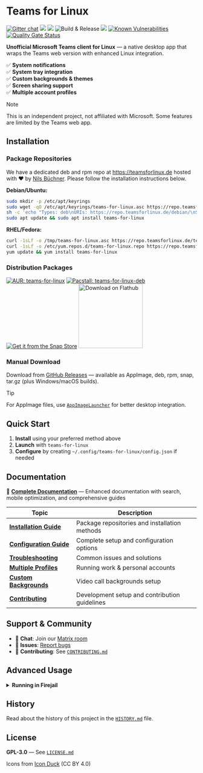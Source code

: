 # Teams for Linux

[![Gitter chat](https://badges.gitter.im/ismaelmartinez/teams-for-linux.png)](https://gitter.im/teams-for-linux/community "Gitter chat")
![](https://img.shields.io/github/release/IsmaelMartinez/teams-for-linux.svg?style=flat)
![](https://img.shields.io/github/downloads/IsmaelMartinez/teams-for-linux/total.svg?style=flat)
![Build & Release](https://github.com/IsmaelMartinez/teams-for-linux/workflows/Build%20&%20Release/badge.svg)
![](https://img.shields.io/librariesio/github/IsmaelMartinez/teams-for-linux)
[![Known Vulnerabilities](https://snyk.io//test/github/IsmaelMartinez/teams-for-linux/badge.svg?targetFile=package.json)](https://snyk.io//test/github/IsmaelMartinez/teams-for-linux?targetFile=package.json)
[![Quality Gate Status](https://sonarcloud.io/api/project_badges/measure?project=IsmaelMartinez_teams-for-linux&metric=alert_status)](https://sonarcloud.io/summary/new_code?id=IsmaelMartinez_teams-for-linux)

**Unofficial Microsoft Teams client for Linux** — a native desktop app that wraps the Teams web version with enhanced Linux integration.

✅ **System notifications**  
✅ **System tray integration**  
✅ **Custom backgrounds & themes**  
✅ **Screen sharing support**  
✅ **Multiple account profiles**  

> [!NOTE]  
> This is an independent project, not affiliated with Microsoft. Some features are limited by the Teams web app.

## Installation

### Package Repositories

We have a dedicated deb and rpm repo at https://teamsforlinux.de hosted with :heart: by [Nils Büchner](https://github.com/nbuechner). Please follow the installation instructions below.

**Debian/Ubuntu:**
```bash
sudo mkdir -p /etc/apt/keyrings
sudo wget -qO /etc/apt/keyrings/teams-for-linux.asc https://repo.teamsforlinux.de/teams-for-linux.asc
sh -c 'echo "Types: deb\nURIs: https://repo.teamsforlinux.de/debian/\nSuites: stable\nComponents: main\nSigned-By: /etc/apt/keyrings/teams-for-linux.asc\nArchitectures: amd64" | sudo tee /etc/apt/sources.list.d/teams-for-linux-packages.sources'
sudo apt update && sudo apt install teams-for-linux
```

**RHEL/Fedora:**
```bash
curl -1sLf -o /tmp/teams-for-linux.asc https://repo.teamsforlinux.de/teams-for-linux.asc; rpm --import /tmp/teams-for-linux.asc
curl -1sLf -o /etc/yum.repos.d/teams-for-linux.repo https://repo.teamsforlinux.de/rpm/teams-for-linux.repo
yum update && yum install teams-for-linux
```

### Distribution Packages

[![AUR: teams-for-linux](https://img.shields.io/badge/AUR-teams--for--linux-blue.svg)](https://aur.archlinux.org/packages/teams-for-linux)
[![Pacstall: teams-for-linux-deb](https://img.shields.io/badge/Pacstall-teams--for--linux--deb-00958C)](https://github.com/pacstall/pacstall-programs/tree/master/packages/teams-for-linux-deb)  
[![Get it from the Snap Store](https://snapcraft.io/static/images/badges/en/snap-store-black.svg)](https://snapcraft.io/teams-for-linux)
<a href='https://flathub.org/apps/details/com.github.IsmaelMartinez.teams_for_linux'><img width='170' alt='Download on Flathub' src='https://flathub.org/assets/badges/flathub-badge-en.png'/></a>

### Manual Download

Download from [GitHub Releases](https://github.com/IsmaelMartinez/teams-for-linux/releases) — available as AppImage, deb, rpm, snap, tar.gz (plus Windows/macOS builds).

> [!TIP]
> For AppImage files, use [`AppImageLauncher`](https://github.com/TheAssassin/AppImageLauncher) for better desktop integration.

## Quick Start

1. **Install** using your preferred method above
2. **Launch** with `teams-for-linux` 
3. **Configure** by creating `~/.config/teams-for-linux/config.json` if needed

## Documentation

📖 **[Complete Documentation](https://ismaelmartinez.github.io/teams-for-linux/)** — Enhanced documentation with search, mobile optimization, and comprehensive guides

| Topic | Description |
|-------|-------------|
| **[Installation Guide](https://ismaelmartinez.github.io/teams-for-linux/installation)** | Package repositories and installation methods |
| **[Configuration Guide](https://ismaelmartinez.github.io/teams-for-linux/configuration)** | Complete setup and configuration options |
| **[Troubleshooting](https://ismaelmartinez.github.io/teams-for-linux/troubleshooting)** | Common issues and solutions |
| **[Multiple Profiles](https://ismaelmartinez.github.io/teams-for-linux/multiple-instances)** | Running work & personal accounts |
| **[Custom Backgrounds](https://ismaelmartinez.github.io/teams-for-linux/custom-backgrounds)** | Video call backgrounds setup |
| **[Contributing](https://ismaelmartinez.github.io/teams-for-linux/contributing)** | Development setup and contribution guidelines |

## Support & Community

- 💬 **Chat**: Join our [Matrix room](https://matrix.to/#/#teams-for-linux_community:gitter.im)
- 🐛 **Issues**: [Report bugs](https://github.com/IsmaelMartinez/teams-for-linux/issues)
- 🤝 **Contributing**: See [`CONTRIBUTING.md`](CONTRIBUTING.md)

## Advanced Usage

<details>
<summary><strong>Running in Firejail</strong></summary>

Use this [firejail script](https://codeberg.org/lars_uffmann/teams-for-linux-jailed) to sandbox Teams for Linux. The app is already using electron's `contextIsolation` and `sandbox`.
</details>

## History

Read about the history of this project in the [`HISTORY.md`](HISTORY.md) file.

## License

**GPL-3.0** — See [`LICENSE.md`](LICENSE.md)

Icons from [Icon Duck](https://iconduck.com/sets/hugeicons-essential-free-icons) (CC BY 4.0)
